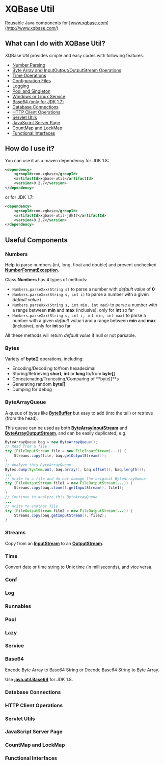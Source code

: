 # XQBase Util
Reusable Java components for [www.xqbase.com](http://www.xqbase.com/)

## What can I do with XQBase Util?
XQBase Util provides simple and easy codes with following features:

- [Number Parsing](#numbers)
- [Byte Array and InputOutput/OutputStream Operations](#bytes)
- [Time Operations](#time)
- [Configuration Files](#conf)
- [Logging](#log)
- [Pool and Singleton](#pool)
- [Windows or Linux Service](#service)
- [Base64 (only for JDK 1.7)](#base64)
- [Database Connections](#database-connections)
- [HTTP Client Operations](#http-client-operations)
- [Servlet Utils](#servlet-utils)
- [JavaScript Server Page](#javascript-server-page)
- [CountMap and LockMap](#countmap-and-lockmap)
- [Functional Interfaces](#functional-interfaces)

## How do I use it?

You can use it as a maven dependency for JDK 1.8:

```xml
<dependency>
    <groupId>com.xqbase</groupId>
    <artifactId>xqbase-util</artifactId>
    <version>0.2.7</version>
</dependency>
```

or for JDK 1.7:

```xml
<dependency>
    <groupId>com.xqbase</groupId>
    <artifactId>xqbase-util-jdk17</artifactId>
    <version>0.2.7</version>
</dependency>
```

## Useful Components

### Numbers
Help to parse numbers (int, long, float and double) and prevent unchecked [**NumberFormatException**](http://docs.oracle.com/javase/8/docs/api/java/lang/NumberFormatException.html).

Class **Numbers** has 4 types of methods:
- `Numbers.parseXxx(String s)` to parse a number with *default value* of **0**
- `Numbers.parseXxx(String s, int i)` to parse a number with a given *default value* **i**
- `Numbers.parseXxx(String s, int min, int max)` to parse a number with a range between **min** and **max** (inclusive), only for **int** so far
- `Numbers.parseXxx(String s, int i, int min, int max)` to parse a number with a given *default value* **i** and a range between **min** and **max** (inclusive), only for **int** so far

All these methods will return *default value* if null or not parsable.

### Bytes
Variety of **byte[]** operations, including:
- Encoding/Decoding to/from hexadecimal
- Storing/Retrieving **short**, **int** or **long** to/from **byte[]**
- Concatenating/Truncating/Comparing of **byte[]**s
- Generating random **byte[]**
- Dumping for debug

### ByteArrayQueue
A queue of bytes like [**ByteBuffer**](http://docs.oracle.com/javase/8/docs/api/java/nio/ByteBuffer.html) but easy to add (into the tail) or retrieve (from the head).

This queue can be used as both [**ByteArrayInputStream**](http://docs.oracle.com/javase/8/docs/api/java/io/ByteArrayInputStream.html) and [**ByteArrayOutputStream**](http://docs.oracle.com/javase/8/docs/api/java/io/ByteArrayOutputStream.html), and can be easily duplicated, e.g.

```java
ByteArrayQueue baq = new ByteArrayQueue();
// Read from a file
try (FileInputStream file = new FileInputStream(...)) {
	Streams.copy(file, baq.getOutputStream());
}
// Analyze this ByteArrayQueue
Bytes.dump(System.out, baq.array(), baq.offset(), baq.length());
...
// Write to a file and do not damage the original ByteArrayQueue
try (FileOutputStream file1 = new FileOutputStream(...)) {
	Streams.copy(baq.clone().getInputStream(), file1);
}
// Continue to analyze this ByteArrayQueue
...
// Write to another file
try (FileOutputStream file2 = new FileOutputStream(...)) {
	Streams.copy(baq.getInputStream(), file2);
}
```

### Streams
Copy from an [**InputStream**](http://docs.oracle.com/javase/8/docs/api/java/io/InputStream.html) to an [**OutputStream**](http://docs.oracle.com/javase/8/docs/api/java/io/OutputStream.html).

### Time
Convert date or time string to Unix time (in milliseconds), and vice versa.

### Conf

### Log

### Runnables

### Pool

### Lazy

### Service

### Base64
Encode Byte Array to Base64 String or Decode Base64 String to Byte Array.

Use [**java.util.Base64**](http://docs.oracle.com/javase/8/docs/api/java/util/Base64.html) for JDK 1.8.

### Database Connections

### HTTP Client Operations

### Servlet Utils

### JavaScript Server Page

### CountMap and LockMap

### Functional Interfaces